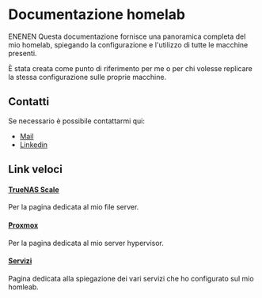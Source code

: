 # Documentazione homelab

ENENEN
Questa documentazione fornisce una panoramica completa del mio homelab, spiegando la configurazione e l'utilizzo di tutte le macchine presenti.

È stata creata come punto di riferimento per me o per chi volesse replicare la stessa configurazione sulle proprie macchine.

## Contatti

Se necessario è possibile contattarmi qui:

- [Mail](mailto:alessio.cucinotta@ale.ac)
- [Linkedin](https://www.linkedin.com/in/alessio-cucinotta-cms)

## Link veloci

#### [TrueNAS Scale](truenas/nas-intro.md)

Per la pagina dedicata al mio file server.

#### [Proxmox](proxmox/prox-intro.md)

Per la pagina dedicata al mio server hypervisor.

#### [Servizi](services/nextcloud.md)

Pagina dedicata alla spiegazione dei vari servizi che ho configurato sul mio homleab.
